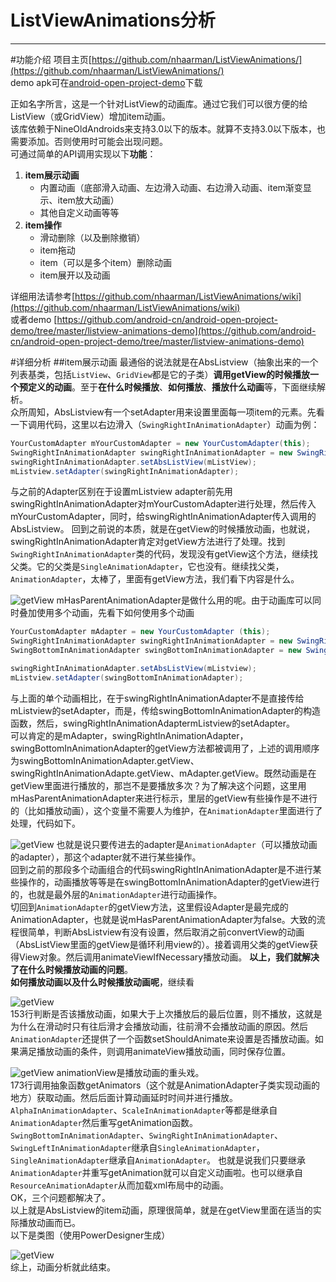 # ListViewAnimations分析
---
#功能介绍
项目主页[https://github.com/nhaarman/ListViewAnimations/](https://github.com/nhaarman/ListViewAnimations/)     
demo apk可在[android-open-project-demo](https://github.com/android-cn/android-open-project-demo/tree/master/listview-animations-demo/apk)下载
	    
正如名字所言，这是一个针对ListView的动画库。通过它我们可以很方便的给ListView（或GridView）增加item动画。  
该库依赖于NineOldAndroids来支持3.0以下的版本。就算不支持3.0以下版本，也需要添加。否则使用时可能会出现问题。  
可通过简单的API调用实现以下**功能**：  
 1. **item展示动画**  
	- 内置动画（底部滑入动画、左边滑入动画、右边滑入动画、item渐变显示、item放大动画）  
	- 其他自定义动画等等  
 2. **item操作**  
	- 滑动删除（以及删除撤销）  
	- item拖动  
	- item（可以是多个item）删除动画  
	- item展开以及动画  

详细用法请参考[https://github.com/nhaarman/ListViewAnimations/wiki](https://github.com/nhaarman/ListViewAnimations/wiki)  
或者demo [https://github.com/android-cn/android-open-project-demo/tree/master/listview-animations-demo](https://github.com/android-cn/android-open-project-demo/tree/master/listview-animations-demo)

#详细分析
##item展示动画
最通俗的说法就是在AbsListview（抽象出来的一个列表基类，包括`ListView`、`GridView`都是它的子类）**调用getView的时候播放一个预定义的动画**。至于**在什么时候播放**、**如何播放**、**播放什么动画**等，下面继续解析。   
众所周知，AbsListview有一个setAdapter用来设置里面每一项item的元素。先看一下调用代码，这里以右边滑入（`SwingRightInAnimationAdapter`）动画为例：  
```java
YourCustomAdapter mYourCustomAdapter = new YourCustomAdapter(this);
SwingRightInAnimationAdapter swingRightInAnimationAdapter = new SwingRightInAnimationAdapter(mYourCustomAdapter);
swingRightInAnimationAdapter.setAbsListView(mListView);
mListview.setAdapter(swingRightInAnimationAdapter);
```
与之前的Adapter区别在于设置mListview  adapter前先用swingRightInAnimationAdapter对mYourCustomAdapter进行处理，然后传入mYourCustomAdapter，同时，给swingRightInAnimationAdapter传入调用的AbsListview。 
回到之前说的本质，就是在getView的时候播放动画，也就说，swingRightInAnimationAdapter肯定对getView方法进行了处理。找到`SwingRightInAnimationAdapter`类的代码，发现没有getView这个方法，继续找父类。它的父类是`SingleAnimationAdapter`，它也没有。继续找父类，`AnimationAdapter`，太棒了，里面有getView方法，我们看下内容是什么。  
 
  ![getView](https://github.com/android-cn/android-open-project-analysis/raw/master/listview-animations/images/items_animation_getview.png)
  mHasParentAnimationAdapter是做什么用的呢。由于动画库可以同时叠加使用多个动画，先看下如何使用多个动画  
```java
YourCustomAdapter mAdapter = new YourCustomAdapter (this);
SwingRightInAnimationAdapter swingRightInAnimationAdapter = new SwingRightInAnimationAdapter(mAdapter);
SwingBottomInAnimationAdapter swingBottomInAnimationAdapter = new SwingBottomInAnimationAdapter(swingRightInAnimationAdapter);

swingRightInAnimationAdapter.setAbsListView(mListview);
mListview.setAdapter(swingBottomInAnimationAdapter);
```
与上面的单个动画相比，在于swingRightInAnimationAdapter不是直接传给mListview的setAdapter，而是，传给swingBottomInAnimationAdapter的构造函数，然后，swingRightInAnimationAdaptermListview的setAdapter。  
可以肯定的是mAdapter，swingRightInAnimationAdapter，swingBottomInAnimationAdapter的getView方法都被调用了，上述的调用顺序为swingBottomInAnimationAdapter.getView、swingRightInAnimationAdapte.getView、mAdapter.getView。既然动画是在getView里面进行播放的，那岂不是要播放多次？为了解决这个问题，这里用mHasParentAnimationAdapter来进行标示，里层的getView有些操作是不进行的（比如播放动画），这个变量不需要人为维护，在`AnimationAdapter`里面进行了处理，代码如下。   

 ![getView](https://github.com/android-cn/android-open-project-analysis/raw/master/listview-animations/images/items_animation_animationadapter_constructor.png)
也就是说只要传进去的adapter是`AnimationAdapter`（可以播放动画的adapter），那这个adapter就不进行某些操作。  
回到之前的那段多个动画组合的代码swingRightInAnimationAdapter是不进行某些操作的，动画播放等等是在swingBottomInAnimationAdapter的getView进行的，也就是最外层的`AnimationAdapter`进行动画操作。  
切回到`AnimationAdapter`的getView方法，这里假设Adapter是最完成的AnimationAdapter，也就是说mHasParentAnimationAdapter为false。大致的流程很简单，判断AbsListview有没有设置，然后取消之前convertView的动画（AbsListView里面的getView是循环利用view的）。接着调用父类的getView获得View对象。然后调用animateViewIfNecessary播放动画。 
**以上，我们就解决了在什么时候播放动画的问题**。  
**如何播放动画以及什么时候播放动画呢**，继续看  

  ![getView](https://github.com/android-cn/android-open-project-analysis/raw/master/listview-animations/images/items_animation_animateviewifnecessary.png)  
153行判断是否该播放动画，如果大于上次播放后的最后位置，则不播放，这就是为什么在滑动时只有往后滑才会播放动画，往前滑不会播放动画的原因。然后`AnimationAdapter`还提供了一个函数setShouldAnimate来设置是否播放动画。如果满足播放动画的条件，则调用animateView播放动画，同时保存位置。  
 
  ![getView](https://github.com/android-cn/android-open-project-analysis/raw/master/listview-animations/images/items_animation_animateview.png)
animationView是播放动画的重头戏。  
173行调用抽象函数getAnimators（这个就是AnimationAdapter子类实现动画的地方）获取动画。然后后面计算动画延时时间并进行播放。
`AlphaInAnimationAdapter`、`ScaleInAnimationAdapter`等都是继承自`AnimationAdapter`然后重写getAnimation函数。`SwingBottomInAnimationAdapter`、`SwingRightInAnimationAdapter`、`SwingLeftInAnimationAdapter`继承自`SingleAnimationAdapter`，`SingleAnimationAdapter`继承自`AnimationAdapter`。
也就是说我们只要继承`AnimationAdapter`并重写getAnimation就可以自定义动画啦。也可以继承自`ResourceAnimationAdapter`从而加载xml布局中的动画。   
OK，三个问题都解决了。  
以上就是AbsListview的item动画，原理很简单，就是在getView里面在适当的实际播放动画而已。   
以下是类图（使用PowerDesigner生成）  

![getView](https://github.com/android-cn/android-open-project-analysis/raw/master/listview-animations/images/items_animation_class_diagram.png)   
综上，动画分析就此结束。   

